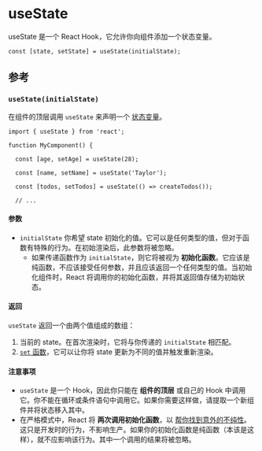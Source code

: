 # useState

useState 是一个 React Hook，它允许你向组件添加一个状态变量。

```react
const [state, setState] = useState(initialState);
```

## 参考

### `useState(initialState)`

在组件的顶层调用 `useState` 来声明一个 [状态变量](https://zh-hans.react.dev/learn/state-a-components-memory)。

```react
import { useState } from 'react';

function MyComponent() {

  const [age, setAge] = useState(28);

  const [name, setName] = useState('Taylor');

  const [todos, setTodos] = useState(() => createTodos());

  // ...
```

#### 参数

- `initialState` 你希望 state 初始化的值。它可以是任何类型的值，但对于函数有特殊的行为。在初始渲染后，此参数将被忽略。
  - 如果传递函数作为 `initialState`，则它将被视为 **初始化函数**。它应该是纯函数，不应该接受任何参数，并且应该返回一个任何类型的值。当初始化组件时，React 将调用你的初始化函数，并将其返回值存储为初始状态。

#### 返回

`useState` 返回一个由两个值组成的数组：

1. 当前的 state。在首次渲染时，它将与你传递的 `initialState` 相匹配。
2. [`set` 函数](https://zh-hans.react.dev/reference/react/useState#setstate)，它可以让你将 state 更新为不同的值并触发重新渲染。

#### 注意事项

- `useState` 是一个 Hook，因此你只能在 **组件的顶层** 或自己的 Hook 中调用它。你不能在循环或条件语句中调用它。如果你需要这样做，请提取一个新组件并将状态移入其中。
- 在严格模式中，React 将 **两次调用初始化函数**，以 [帮你找到意外的不纯性](https://zh-hans.react.dev/reference/react/useState#my-initializer-or-updater-function-runs-twice)。这只是开发时的行为，不影响生产。如果你的初始化函数是纯函数（本该是这样），就不应影响该行为。其中一个调用的结果将被忽略。
